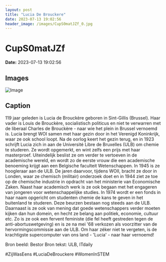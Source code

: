 ```yaml
---
layout: post
title: "Lucia De Brouckere"
date: 2023-07-13 19:02:56
header_image: /images/CupS0matJZf_0.jpg
---
```


# CupS0matJZf

**Date:** 2023-07-13 19:02:56

## Images

![Image](/zij.was.eens/images/CupS0matJZf_0.jpg)

## Caption

119 jaar geleden is Lucia de Brouckère geboren in Sint-Gillis (Brussel). Haar vader is Louis de Brouckère, socialistisch politicus en niet te verwarren met de liberaal Charles de Brouckère - naar wie het plein in Brussel vernoemd is. Lucia brengt WOI samen met haar gezin door in het Verenigd Koninkrijk, waar ze ook school loopt. Na de oorlog keert het gezin terug, en in 1923 schrijft Lucia zich in aan de Université Libre de Bruxelles (ULB) om chemie te studeren. Ze wordt opgemerkt, en wint zelfs een prijs met haar masterproef. Uiteindelijk beslist ze om verder te vertoeven in de academische wereld, en wordt zo de eerste vrouw die een academische benoeming krijgt aan een Belgische faculteit Wetenschappen. In 1945 is ze hoogleraar aan de ULB. De jaren daarvoor, tijdens WOII, bracht ze door in Londen, waar ze chemisch (militair) onderzoek doet en in 1944 ziet ze toe op de chemische industrie in opdracht van het ministerie van Economische Zaken. Naast haar academisch werk is ze ook begaan met het engageren van jongeren voor wetenschappelijke studies. In 1974 wordt er een fonds in haar naam opgericht om studenten chemie de kans te geven in het buitenland te studeren. Deze beurzen bestaan nog steeds aan de ULB. Daarnaast is ze ook van mening dat goede wetenschappers verder moeten kijken dan hun domein, en hecht ze belang aan politiek, economie, cultuur etc. Zo is ze ook een fervent feministe (die fel heeft gestreden tegen de anti-abortuswetgeving) en is ze na mei '68 verkozen als voorzitter van de hervormingscommissie aan de ULB. Om haar zéker niet te vergeten, is de krachtigste supercomputer van ons land - 'Lucia' - naar haar vernoemd! 

Bron beeld: Bestor
Bron tekst: ULB, ITdaily

#ZijWasEens #LuciaDeBrouckere #WomenInSTEM

